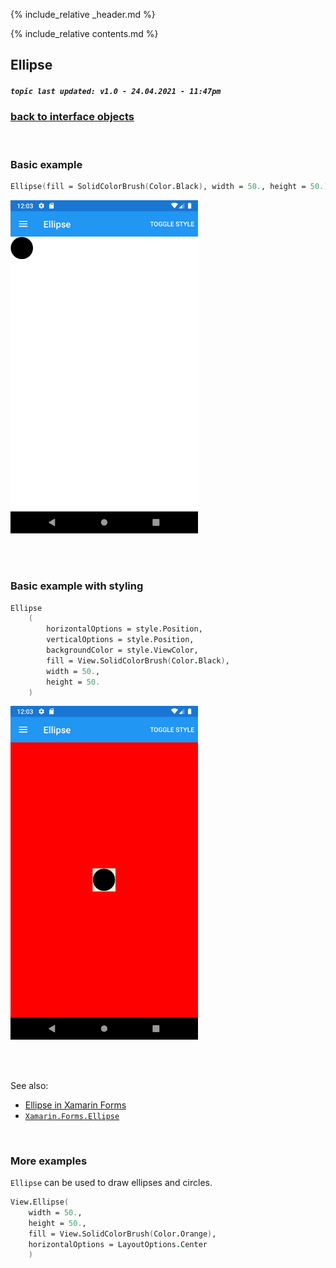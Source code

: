 {% include_relative _header.md %}

{% include_relative contents.md %}

Ellipse
--------
##### `topic last updated: v1.0 - 24.04.2021 - 11:47pm`

### [back to interface objects](view-interface-objects.html#interface-objects)

<br />

### Basic example


```fsharp 
Ellipse(fill = SolidColorBrush(Color.Black), width = 50., height = 50.)
```

<img src="images/view/Ellipse-adr-basic.png" width="300">

<br /> <br /> 

### Basic example with styling

```fsharp 
Ellipse
    (
        horizontalOptions = style.Position,
        verticalOptions = style.Position,
        backgroundColor = style.ViewColor,
        fill = View.SolidColorBrush(Color.Black),
        width = 50.,
        height = 50.
    )
```


<img src="images/view/Ellipse-adr-styled.png" width="300">

<br /> <br /> 

See also:

* [Ellipse in Xamarin Forms](https://docs.microsoft.com/en-us/xamarin/xamarin-forms/user-interface/shapes/Ellipse)
* [`Xamarin.Forms.Ellipse`](https://docs.microsoft.com/en-us/dotnet/api/xamarin.forms.shapes.ellipse?view=xamarin-forms)

<br /> 

### More examples

`Ellipse` can be used to draw ellipses and circles.

```fsharp 
View.Ellipse(
    width = 50.,
    height = 50.,
    fill = View.SolidColorBrush(Color.Orange),
    horizontalOptions = LayoutOptions.Center 
    )
```
